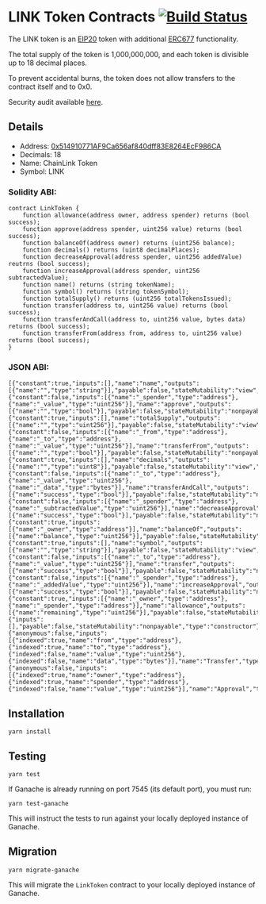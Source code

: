# LINK Token Contracts [![Build Status](https://travis-ci.org/smartcontractkit/LinkToken.svg?branch=master)](https://travis-ci.org/smartcontractkit/LinkToken)

The LINK token is an [EIP20](https://github.com/ethereum/EIPs/blob/master/EIPS/eip-20-token-standard.md) token with additional [ERC677](https://github.com/ethereum/EIPs/issues/677) functionality.

The total supply of the token is 1,000,000,000, and each token is divisible up to 18 decimal places.

To prevent accidental burns, the token does not allow transfers to the contract itself and to 0x0.

Security audit available [here](https://gist.github.com/Arachnid/4aa88041bd6e34835b8c0fd051245e79).

## Details
- Address: [0x514910771AF9Ca656af840dff83E8264EcF986CA](https://etherscan.io/address/0x514910771af9ca656af840dff83e8264ecf986ca)
- Decimals: 18
- Name: ChainLink Token
- Symbol: LINK

### Solidity ABI:
```
contract LinkToken {
    function allowance(address owner, address spender) returns (bool success);
    function approve(address spender, uint256 value) returns (bool success);
    function balanceOf(address owner) returns (uint256 balance);
    function decimals() returns (uint8 decimalPlaces);
    function decreaseApproval(address spender, uint256 addedValue) reutrns (bool success);
    function increaseApproval(address spender, uint256 subtractedValue);
    function name() returns (string tokenName);
    function symbol() returns (string tokenSymbol);
    function totalSupply() returns (uint256 totalTokensIssued);
    function transfer(address to, uint256 value) returns (bool success);
    function transferAndCall(address to, uint256 value, bytes data) returns (bool success);
    function transferFrom(address from, address to, uint256 value) returns (bool success);
}
```

### JSON ABI:
```
[{"constant":true,"inputs":[],"name":"name","outputs":[{"name":"","type":"string"}],"payable":false,"stateMutability":"view","type":"function"},{"constant":false,"inputs":[{"name":"_spender","type":"address"},{"name":"_value","type":"uint256"}],"name":"approve","outputs":[{"name":"","type":"bool"}],"payable":false,"stateMutability":"nonpayable","type":"function"},{"constant":true,"inputs":[],"name":"totalSupply","outputs":[{"name":"","type":"uint256"}],"payable":false,"stateMutability":"view","type":"function"},{"constant":false,"inputs":[{"name":"_from","type":"address"},{"name":"_to","type":"address"},{"name":"_value","type":"uint256"}],"name":"transferFrom","outputs":[{"name":"","type":"bool"}],"payable":false,"stateMutability":"nonpayable","type":"function"},{"constant":true,"inputs":[],"name":"decimals","outputs":[{"name":"","type":"uint8"}],"payable":false,"stateMutability":"view","type":"function"},{"constant":false,"inputs":[{"name":"_to","type":"address"},{"name":"_value","type":"uint256"},{"name":"_data","type":"bytes"}],"name":"transferAndCall","outputs":[{"name":"success","type":"bool"}],"payable":false,"stateMutability":"nonpayable","type":"function"},{"constant":false,"inputs":[{"name":"_spender","type":"address"},{"name":"_subtractedValue","type":"uint256"}],"name":"decreaseApproval","outputs":[{"name":"success","type":"bool"}],"payable":false,"stateMutability":"nonpayable","type":"function"},{"constant":true,"inputs":[{"name":"_owner","type":"address"}],"name":"balanceOf","outputs":[{"name":"balance","type":"uint256"}],"payable":false,"stateMutability":"view","type":"function"},{"constant":true,"inputs":[],"name":"symbol","outputs":[{"name":"","type":"string"}],"payable":false,"stateMutability":"view","type":"function"},{"constant":false,"inputs":[{"name":"_to","type":"address"},{"name":"_value","type":"uint256"}],"name":"transfer","outputs":[{"name":"success","type":"bool"}],"payable":false,"stateMutability":"nonpayable","type":"function"},{"constant":false,"inputs":[{"name":"_spender","type":"address"},{"name":"_addedValue","type":"uint256"}],"name":"increaseApproval","outputs":[{"name":"success","type":"bool"}],"payable":false,"stateMutability":"nonpayable","type":"function"},{"constant":true,"inputs":[{"name":"_owner","type":"address"},{"name":"_spender","type":"address"}],"name":"allowance","outputs":[{"name":"remaining","type":"uint256"}],"payable":false,"stateMutability":"view","type":"function"},{"inputs":[],"payable":false,"stateMutability":"nonpayable","type":"constructor"},{"anonymous":false,"inputs":[{"indexed":true,"name":"from","type":"address"},{"indexed":true,"name":"to","type":"address"},{"indexed":false,"name":"value","type":"uint256"},{"indexed":false,"name":"data","type":"bytes"}],"name":"Transfer","type":"event"},{"anonymous":false,"inputs":[{"indexed":true,"name":"owner","type":"address"},{"indexed":true,"name":"spender","type":"address"},{"indexed":false,"name":"value","type":"uint256"}],"name":"Approval","type":"event"}]
```

## Installation
```
yarn install
```

## Testing
```
yarn test
```

If Ganache is already running on port 7545 (its default port), you must run:
```
yarn test-ganache
```

This will instruct the tests to run against your locally deployed instance of Ganache.

## Migration
```
yarn migrate-ganache
```

This will migrate the `LinkToken` contract to your locally deployed instance of Ganache.
